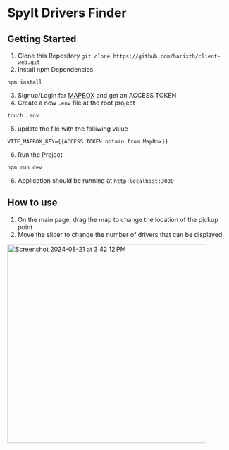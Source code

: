 # Spylt Drivers Finder

## Getting Started

1. Clone this Repository `git clone https://github.com/harixth/client-web.git`
2. Install npm Dependencies

```
npm install
```

3. Signup/Login for [MAPBOX](https://www.mapbox.com/) and get an ACCESS TOKEN
4. Create a new `.env` file at the root project

```
touch .env
```

5. update the file with the folliwing value

```
VITE_MAPBOX_KEY={{ACCESS TOKEN obtain from MapBox}}
```

6. Run the Project

```
npm run dev
```

6. Application should be running at `http:localhost:3000`

## How to use

1. On the main page, drag the map to change the location of the pickup point
2. Move the slider to change the number of drivers that can be displayed

<img width="452" alt="Screenshot 2024-08-21 at 3 42 12 PM" src="https://github.com/user-attachments/assets/7acfd331-187f-48a3-a6b6-22f3f0fd085c">

